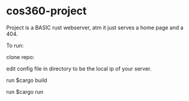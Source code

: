# cos360-project
Project is a BASIC rust webserver, atm it just serves a home page and a 404.

To run:

clone repo:

edit config file in directory to be the local ip of your server.

run $cargo build

run $cargo run
